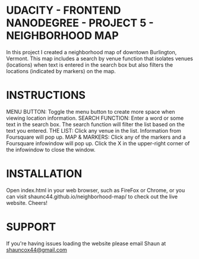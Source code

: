 UDACITY - FRONTEND NANODEGREE - PROJECT 5 - NEIGHBORHOOD MAP
=================================================================
In this project I created a neighborhood map of downtown
Burlington, Vermont. This map includes a search by venue function
that isolates venues (locations) when text is entered in the 
search box but also filters the locations (indicated by markers) 
on the map.


INSTRUCTIONS
============
MENU BUTTON:
	Toggle the menu button to create more space when viewing 
	location information.
SEARCH FUNCTION:
	Enter a word or some text in the search box. The search 
	function will filter the list based on the text you entered.
THE LIST: 
	Click any venue in the list. Information from Foursquare will
	pop up.
MAP & MARKERS:
	Click any of the markers and a Foursquare infowindow will 
	pop up. Click the X in the upper-right corner of the 
	infowindow to close the window.


INSTALLATION
============
Open index.html in your web browser, such as FireFox or Chrome, 
or you can visit shaunc44.github.io/neighborhood-map/ to check 
out the live website. Cheers!


SUPPORT
=======
If you're having issues loading the website please email 
Shaun at shauncox44@gmail.com